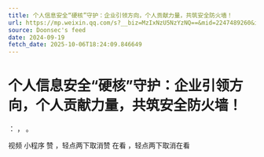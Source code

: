 ```yaml
---
title: 个人信息安全“硬核”守护：企业引领方向，个人贡献力量，共筑安全防火墙！
url: https://mp.weixin.qq.com/s?__biz=MzIxNzU5NzYzNQ==&mid=2247489260&idx=1&sn=b931b90784d0798ef8c38e78236e16c9
source: Doonsec's feed
date: 2024-09-19
fetch_date: 2025-10-06T18:24:09.846649
---
```


# 个人信息安全“硬核”守护：企业引领方向，个人贡献力量，共筑安全防火墙！

：
，
。

视频
小程序
赞
，轻点两下取消赞
在看
，轻点两下取消在看